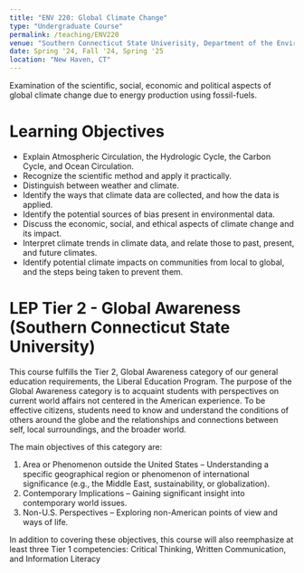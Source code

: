 ```yaml
---
title: "ENV 220: Global Climate Change"
type: "Undergraduate Course"
permalink: /teaching/ENV220
venue: "Southern Connecticut State Univerisity, Department of the Environment, Geography and Marine Studies"
date: Spring '24, Fall '24, Spring '25
location: "New Haven, CT"
---
```

Examination of the scientific, social, economic and political aspects of global climate change due to energy production using fossil-fuels.

Learning Objectives
======
- Explain Atmospheric Circulation, the Hydrologic Cycle, the Carbon Cycle, and Ocean Circulation.
- Recognize the scientific method and apply it practically.
- Distinguish between weather and climate.
- Identify the ways that climate data are collected, and how the data is applied.
- Identify the potential sources of bias present in environmental data.
- Discuss the economic, social, and ethical aspects of climate change and its impact.
- Interpret climate trends in climate data, and relate those to past, present, and future climates.
- Identify potential climate impacts on communities from local to global, and the steps being taken to prevent them.

LEP Tier 2 - Global Awareness (Southern Connecticut State University)
======
This course fulfills the Tier 2, Global Awareness category of our general education requirements, the Liberal Education Program. The purpose of the Global Awareness category is to acquaint students with perspectives on current world affairs not centered in the American experience. To be effective citizens, students need to know and understand the conditions of others around the globe and the relationships and connections between self, local surroundings, and the broader world. 

The main objectives of this category are: 
1. Area or Phenomenon outside the United States – Understanding a specific geographical region or phenomenon of international significance (e.g., the Middle East, sustainability, or globalization). 
2. Contemporary Implications – Gaining significant insight into contemporary world issues. 
3. Non-U.S. Perspectives – Exploring non-American points of view and ways of life. 

In addition to covering these objectives, this course will also reemphasize at least three Tier 1 competencies: Critical Thinking, Written Communication, and Information Literacy
